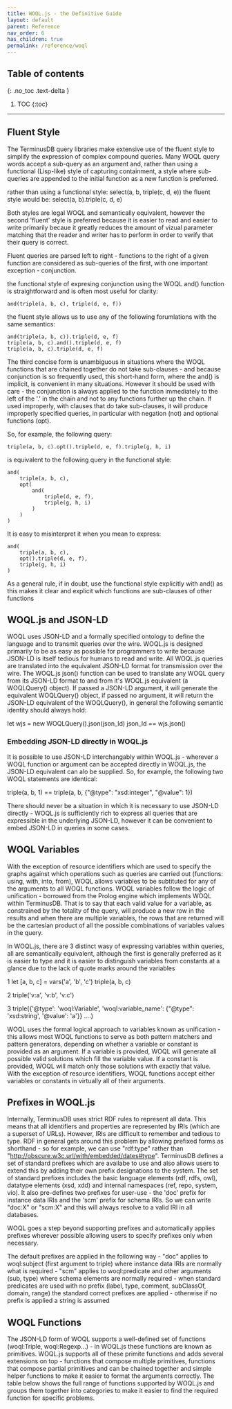 ```yaml
---
title: WOQL.js - the Definitive Guide
layout: default
parent: Reference
nav_order: 6
has_children: true
permalink: /reference/woql
---
```

## Table of contents

{: .no_toc .text-delta }

1. TOC
   {:toc}

- - -

## Fluent Style

The TerminusDB query libraries make extensive use of the fluent style to simplify the expression of complex compound queries. Many WOQL query words accept a sub-query as an argument and, rather than using a functional (Lisp-like) style of capturing containment, a style where sub-queries are appended to the initial function as a new function is preferred.

rather than using a functional style:
    select(a, b, triple(c, d, e))
the fluent style would be:
    select(a, b).triple(c, d, e)

Both styles are legal WOQL and semantically equivalent, however the second 'fluent' style is preferred because it is easier to read and easier to write primarily becaue it greatly reduces the amount of vizual parameter matching that the reader and writer has to perform in order to verify that their query is correct.

Fluent queries are parsed left to right - functions to the right of a given function are considered as sub-queries of the first, with one important exception - conjunction.

the functional style of expresing conjunction using the WOQL and() function is straightforward and is often most useful for clarity:

    and(triple(a, b, c), triple(d, e, f))

the fluent style allows us to use any of the following forumlations with the same semantics:

    and(triple(a, b, c)).triple(d, e, f)
    triple(a, b, c).and().triple(d, e, f)
    triple(a, b, c).triple(d, e, f)

The third concise form is unambiguous in situations where the WOQL functions that are chained together do not take sub-clauses - and because conjunction is so frequently used, this short-hand form, where the and() is implicit, is convenient in many situations. However it should be used with care - the conjunction is always applied to the function immediately to the left of the '.' in the chain and not to any functions further up the chain.  If used improperly, with clauses that do take sub-clauses, it will produce improperly specified queries, in particular with negation (not) and optional functions (opt).

So, for example, the following query:

    triple(a, b, c).opt().triple(d, e, f).triple(g, h, i)

is equivalent to the following query in the functional style:

    and(
        triple(a, b, c),
        opt(
            and(
                triple(d, e, f),
                triple(g, h, i)
            )
        )
    )

It is easy to misinterpret it when you mean to express:

    and(
        triple(a, b, c),
        opt().triple(d, e, f),
        triple(g, h, i)
    )

As a general rule, if in doubt, use the functional style explicitly with and() as this makes it clear and explicit which functions are sub-clauses of other functions

## WOQL.js and JSON-LD

WOQL uses JSON-LD and a formally specified ontology to define the language and to transmit queries over the wire.  WOQL.js is designed primarily to be as easy as possible for programmers to write because JSON-LD is itself tedious for humans to read and write. All WOQL.js queries are translated into the equivalent JSON-LD format for transmission over the wire.  The WOQL.js json() function can be used to translate any WOQL query from its JSON-LD format to and from it's WOQL.js equivalent (a WOQLQuery() object). If passed a JSON-LD argument, it will generate the equivalent WOQLQuery() object, if passed no argument, it will return the JSON-LD equivalent of the WOQLQuery(), in general the following semantic identity should always hold:

let wjs = new WOQLQuery().json(json_ld)
json_ld == wjs.json()

### Embedding JSON-LD directly in WOQL.js

It is possible to use JSON-LD interchangably within WOQL.js - wherever a WOQL function or argument can be accepted directly in WOQL.js, the JSON-LD equivalent can alo be supplied. So, for example, the following two WOQL statements are identical:

triple(a, b, 1) == triple(a, b, {"@type": "xsd:integer", "@value": 1})

There should never be a situation in which it is necessary to use JSON-LD directly - WOQL.js is sufficiently rich to express all queries that are expressible in the underlying JSON-LD, however it can be convenient to embed JSON-LD in queries in some cases.

## WOQL Variables

With the exception of resource identifiers which are used to specify the graphs against which operations such as queries are carried out (functions: using, with, into, from), WOQL allows variables to be subtituted for any of the arguments to all WOQL functions. WOQL variables follow the logic of unification - borrowed from the Prolog engine which implements WOQL within TerminusDB.  That is to say that each valid value for a variable, as constrained by the totality of the query, will produce a new row in the results and when there are multiple variables, the rows that are returned will be the cartesian product of all the possible combinations of variables values in the query.

In WOQL.js, there are 3 distinct wasy of expressing variables within queries, all are semantically equivalent, although the first is generally preferred as it is easier to type and it is easier to distinguish variables from constants at a glance due to the lack of quote marks around the variables

1   let [a, b, c] = vars('a', 'b', 'c')
    triple(a, b, c)

2   triple('v:a', 'v:b', 'v:c')

3   triple({'@type': 'woql:Variable', 'woql:variable_name': {"@type": 'xsd:string', '@value': 'a'}} ....)

WOQL uses the formal logical approach to variables known as unification - this allows most WOQL functions to serve as both pattern matchers and pattern generators, depending on whether a variable or constant is provided as an argument. If a variable is provided, WOQL will generate all possible valid solutions which fill the variable value. If a constant is provided, WOQL will match only those solutions with exactly that value. With the exception of resource identifiers, WOQL functions accept either variables or constants in virtually all of their arguments.    

## Prefixes in WOQL.js

Internally, TerminusDB uses strict RDF rules to represent all data. This means that all identifiers and properties are represented by IRIs (which are a superset of URLs). However, IRIs are difficult to remember and tedious to type. RDF in general gets around this problem by allowing prefixed forms as shorthand - so for example, we can use "rdf:type" rather than "http://obscure.w3c.url/with/embedded/dates#type". TerminusDB defines a set of standard prefixes which are availabe to use and also allows users to extend this by adding their own prefix designations to the system. The set of standard prefixes includes the basic language elements (rdf, rdfs, owl), datatype elements (xsd, xdd) and internal namespaces (ref, repo, system, vio). It also pre-defines two prefixes for user-use - the 'doc' prefix for instance data IRIs and the 'scm' prefix for schema IRIs. So we can write "doc:X" or "scm:X" and this will always resolve to a valid IRI in all databases.


WOQL goes a step beyond supporting prefixes and automatically applies prefixes wherever possible allowing users to specify prefixes only when necessary.

The default prefixes are applied in the following way
    - "doc" applies to woql:subject (first argument to triple) where instance data IRIs are normally what is required
    - "scm" applies to woql:predicate and other arguments (sub, type) where schema elements are normally required
    - when standard predicates are used with no prefix (label, type, comment, subClassOf, domain, range) the standard correct prefixes are applied
    - otherwise if no prefix is applied a string is assumed

## WOQL Functions


The JSON-LD form of WOQL supports a well-defined set of functions (woql:Triple, woql:Regexp...) - in WOQL.js these functions are known as primitives. WOQL.js supports all of these primite functions and adds several extensions on top - functions that compose multiple primitives, functions that compose partial primitives and can be chained together and simple helper functions to make it easier to format the arguments correctly. The table below shows the full range of functions supported by WOQL.js and groups them together into categories to make it easier to find the required function for specific problems.
